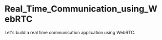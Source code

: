 # Real_Time_Communication_using_WebRTC

 Let's build a real time communication application using WebRTC.

